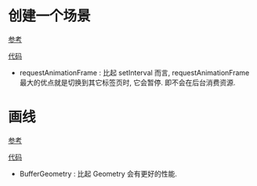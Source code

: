 # 创建一个场景

[参考](http://www.webgl3d.cn/threejs/docs/index.html#manual/zh/introduction/Creating-a-scene)

[代码](1.html)

- requestAnimationFrame : 比起 setInterval 而言, requestAnimationFrame 最大的优点就是切换到其它标签页时, 它会暂停. 即不会在后台消费资源.

# 画线

[参考](http://www.webgl3d.cn/threejs/docs/index.html#manual/zh/introduction/Drawing-lines)

[代码](public/drawing-lines.html)

- BufferGeometry : 比起 Geometry 会有更好的性能.